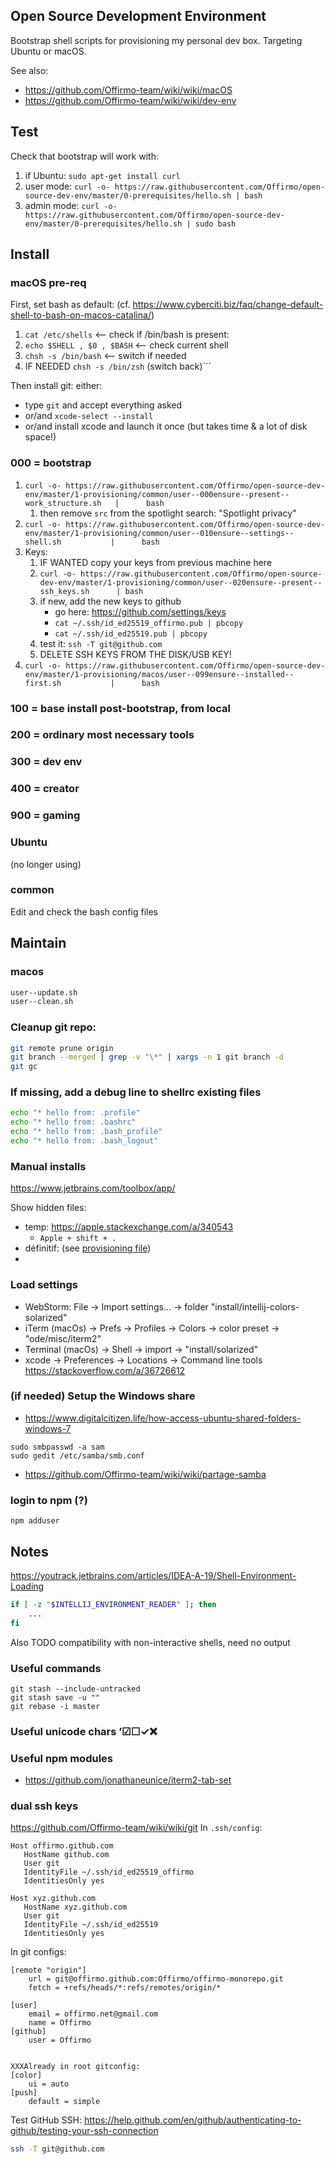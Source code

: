 ## Open Source Development Environment

Bootstrap shell scripts for provisioning my personal dev box. Targeting Ubuntu or macOS.

See also:
* https://github.com/Offirmo-team/wiki/wiki/macOS
* https://github.com/Offirmo-team/wiki/wiki/dev-env


## Test

Check that bootstrap will work with:

1. if Ubuntu: ```sudo apt-get install curl```
2. user mode: ```curl -o- https://raw.githubusercontent.com/Offirmo/open-source-dev-env/master/0-prerequisites/hello.sh | bash```
3. admin mode: ```curl -o- https://raw.githubusercontent.com/Offirmo/open-source-dev-env/master/0-prerequisites/hello.sh | sudo bash```

## Install

### macOS pre-req

First, set bash as default: (cf. <https://www.cyberciti.biz/faq/change-default-shell-to-bash-on-macos-catalina/>)
1. ```cat /etc/shells``` <-- check if /bin/bash is present:
2. ```echo $SHELL , $0 , $BASH``` <-- check current shell
3. ```chsh -s /bin/bash``` <-- switch if needed
4. IF NEEDED ```chsh -s /bin/zsh``` (switch back)```

Then install git: either:
- type `git` and accept everything asked
- or/and `xcode-select --install`
- or/and install xcode and launch it once (but takes time & a lot of disk space!)

### 000 = bootstrap

1. ```curl -o- https://raw.githubusercontent.com/Offirmo/open-source-dev-env/master/1-provisioning/common/user--000ensure--present--work_structure.sh   |      bash```
   1. then remove `src` from the spotlight search: "Spotlight privacy"
2. ```curl -o- https://raw.githubusercontent.com/Offirmo/open-source-dev-env/master/1-provisioning/common/user--010ensure--settings--shell.sh           |      bash```
3. Keys:
   1. IF WANTED copy your keys from previous machine here
   2. ```curl -o- https://raw.githubusercontent.com/Offirmo/open-source-dev-env/master/1-provisioning/common/user--020ensure--present--ssh_keys.sh      | bash```
   3. if new, add the new keys to github
      * go here: https://github.com/settings/keys
      * ```cat ~/.ssh/id_ed25519_offirmo.pub | pbcopy```
      * `cat ~/.ssh/id_ed25519.pub | pbcopy`
   4. test it: `ssh -T git@github.com`
   5. DELETE SSH KEYS FROM THE DISK/USB KEY!
4. ```curl -o- https://raw.githubusercontent.com/Offirmo/open-source-dev-env/master/1-provisioning/macos/user--099ensure--installed--first.sh           |      bash```

### 100 = base install post-bootstrap, from local
### 200 = ordinary most necessary tools
### 300 = dev env
### 400 = creator
### 900 = gaming



### Ubuntu
(no longer using)

### common
Edit and check the bash config files


## Maintain

### macos

```bash
user--update.sh
user--clean.sh
```

### Cleanup git repo:

```bash
git remote prune origin
git branch --merged | grep -v "\*" | xargs -n 1 git branch -d
git gc
```

### If missing, add a debug line to shellrc existing files
```bash
echo "* hello from: .profile"
echo "* hello from: .bashrc"
echo "* hello from: .bash_profile"
echo "* hello from: .bash_logout"
```

### Manual installs
https://www.jetbrains.com/toolbox/app/


Show hidden files:
* temp: <https://apple.stackexchange.com/a/340543>
	* `Apple + shift + .`
* définitif: (see [provisioning file](./1-provisioning/macos/user--100ensure--settings.sh))
*
### Load settings
* WebStorm: File -> Import settings... -> folder "install/intellij-colors-solarized"
* iTerm (macOs) -> Prefs -> Profiles -> Colors -> color preset -> "ode/misc/iterm2"
* Terminal (macOs) -> Shell -> import -> "install/solarized"
* xcode -> Preferences -> Locations -> Command line tools  https://stackoverflow.com/a/36726612

### (if needed) Setup the Windows share
* https://www.digitalcitizen.life/how-access-ubuntu-shared-folders-windows-7
```
sudo smbpasswd -a sam
sudo gedit /etc/samba/smb.conf
```
* https://github.com/Offirmo-team/wiki/wiki/partage-samba

### login to npm (?)
```
npm adduser
```



## Notes

https://youtrack.jetbrains.com/articles/IDEA-A-19/Shell-Environment-Loading
```bash
if [ -z "$INTELLIJ_ENVIRONMENT_READER" ]; then
	...
fi
```

Also TODO compatibility with non-interactive shells, need no output

### Useful commands
```
git stash --include-untracked
git stash save -u ""
git rebase -i master
```

### Useful unicode chars ’☑☐✓❌

### Useful npm modules
* https://github.com/jonathaneunice/iterm2-tab-set

### dual ssh keys
https://github.com/Offirmo-team/wiki/wiki/git
In `.ssh/config`:

```
Host offirmo.github.com
   HostName github.com
   User git
   IdentityFile ~/.ssh/id_ed25519_offirmo
   IdentitiesOnly yes

Host xyz.github.com
   HostName xyz.github.com
   User git
   IdentityFile ~/.ssh/id_ed25519
   IdentitiesOnly yes
```

In git configs:
```
[remote "origin"]
	url = git@offirmo.github.com:Offirmo/offirmo-monorepo.git
	fetch = +refs/heads/*:refs/remotes/origin/*

[user]
	email = offirmo.net@gmail.com
	name = Offirmo
[github]
	user = Offirmo


XXXAlready in root gitconfig:
[color]
	ui = auto
[push]
	default = simple
```

Test GitHub SSH: https://help.github.com/en/github/authenticating-to-github/testing-your-ssh-connection
```bash
ssh -T git@github.com
```
